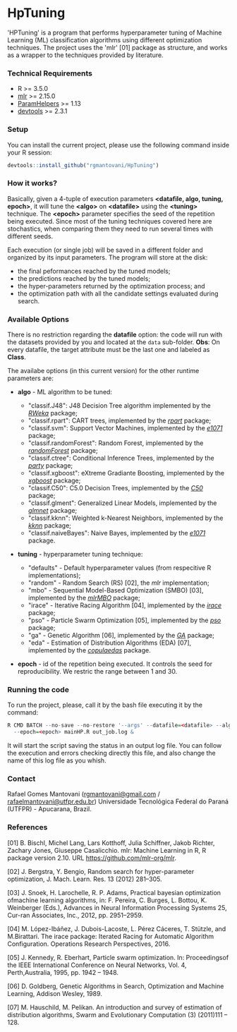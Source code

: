# HpTuning

'HPTuning' is a program that performs hyperparameter tuning of Machine Learning (ML) classification algorithms using different optimization techniques. The project uses the 'mlr' [01] package as structure, and works as a wrapper to the techniques provided by literature.

### Technical Requirements

* R >= 3.5.0
* [mlr](https://cran.r-project.org/web/packages/mlr/index.html) >= 2.15.0
* [ParamHelpers](https://cran.r-project.org/web/packages/ParamHelpers/index.html) >= 1.13
* [devtools](https://cran.r-project.org/web/packages/devtools/index.html) >= 2.3.1

### Setup

You can install the current project, please use the following command inside your R session:
```R
devtools::install_github("rgmantovani/HpTuning")
```

### How it works?

Basically, given a 4-tuple of execution parameters **\<datafile, algo, tuning, epoch\>**, it will tune the **\<algo\>** on **\<datafile\>** using the **\<tuning\>** technique. The **\<epoch\>** parameter specifies the seed of the repetition being executed. Since most of the tuning techniques covered here are stochastics, when comparing them they need to run several times with different seeds.

Each execution (or single job) will be saved in a different folder and organized by its input parameters. The program will store at the disk:
* the final peformances reached by the tuned models;
* the predictions reached by the tuned models;
* the hyper-parameters returned by the optimization process; and
* the optimization path with all the candidate settings evaluated during search.

### Available Options

There is no restriction regarding the **datafile** option: the code will run with the datasets provided by you and located at the ```data``` sub-folder. **Obs**: On every datafile, the target attribute must be the last one and labeled as **Class**.

The availabe options (in this current version) for the other runtime parameters are:

* **algo** - ML algorithm to be tuned:
  * "classif.J48": J48 Decision Tree algorithm implemented by the [*RWeka*](https://cran.r-project.org/web/packages/RWeka/index.html) package;
  * "classif.rpart": CART trees, implemented by the [*rpart*](https://cran.r-project.org/web/packages/rpart/index.html) package;
  * "classif.svm": Support Vector Machines, implemented by the [*e1071*](https://cran.r-project.org/web/packages/e1071/index.html) package;
  * "classif.randomForest": Random Forest, implemented by the [*randomForest*](https://cran.r-project.org/web/packages/randomForest/index.html) package;
  * "classif.ctree": Conditional Inference Trees, implemented by the [*party*](https://cran.r-project.org/web/packages/party/index.html) package;
  * "classif.xgboost": eXtreme Gradiante Boosting, implemented by the [*xgboost*](https://cran.r-project.org/web/packages/xgboost/index.html) package;
  * "classif.C50": C5.0 Decision Trees, implemented by the [*C50*](https://cran.r-project.org/web/packages/C50/index.html) package;
  * "classif.glment": Generalized Linear Models, implemented by the [*glmnet*](https://cran.r-project.org/web/packages/glmnet/index.html) package;
  * "classif.kknn": Weighted k-Nearest Neighbors, implemented by the [*kknn*](https://cran.r-project.org/web/packages/kknn/index.html) package;
  * "classif.naiveBayes": Naive Bayes, implemented by the [*e1071*](https://cran.r-project.org/web/packages/e1071/index.html) package.

* **tuning** - hyperparameter tuning technique:
  * "defaults" - Default hyperparameter values (from respecitive R implementations);
  * "random" - Random Search (RS) \[02\], the *mlr* implementation;
  * "mbo" - Sequential Model-Based Optimization (SMBO) \[03\], implemented by the [*mlrMBO*](https://cran.r-project.org/web/packages/mlrMBO/index.html) package;  
  * "irace" - Iterative Racing Algorithm \[04\], implemented by the [*irace*](https://cran.r-project.org/web/packages/irace/index.html) package;
  * "pso" - Particle Swarm Optimization \[05\], implemented by the [*pso*](https://cran.r-project.org/web/packages/pso/index.html) package;
  * "ga" - Genetic Algorithm \[06\], implemented by the [*GA*](https://cran.r-project.org/web/packages/GA/index.html) package;
  * "eda" - Estimation of Distribution Algorithms (EDA) \[07\], implemented by the [*copulaedas*](https://cran.r-project.org/web/packages/copulaedas/index.html) package.

* **epoch** - id of the repetition being executed. It controls the seed for reproducibility. We restric the range between 1 and 30.

### Running the code

To run the project, please, call it by the bash file executing it by the command:
```R
R CMD BATCH --no-save --no-restore '--args' --datafile=<datafile> --algo=<algo> --tuning=<tuning> \
  --epoch=<epoch> mainHP.R out_job.log &  
```

It will start the script saving the status in an output log file. You can follow the execution and errors checking directly this file, and also change the name of this log file as you whish.

### Contact

Rafael Gomes Mantovani (rgmantovani@gmail.com / rafaelmantovani@utfpr.edu.br) Universidade Tecnológica Federal do Paraná (UTFPR) - Apucarana, Brazil.

### References

[01] B. Bischl, Michel Lang, Lars Kotthoff, Julia Schiffner, Jakob Richter, Zachary Jones, Giuseppe Casalicchio. mlr: Machine Learning in R, R package version 2.10. URL https://github.com/mlr-org/mlr.

[02] J. Bergstra, Y. Bengio, Random search for hyper-parameter optimization, J. Mach. Learn. Res. 13 (2012) 281–305.

[03] J. Snoek, H. Larochelle, R. P. Adams, Practical bayesian optimization ofmachine learning algorithms, in: F. Pereira, C. Burges, L. Bottou, K. Weinberger (Eds.), Advances in Neural Information Processing Systems 25, Cur-ran Associates, Inc., 2012, pp. 2951–2959.

[04] M. López-Ibáñez, J. Dubois-Lacoste, L. Pérez Cáceres, T. Stützle, and M.Birattari. The irace package: Iterated Racing for Automatic Algorithm Configuration. Operations Research Perspectives, 2016.

[05] J. Kennedy,  R. Eberhart, Particle swarm optimization. In: Proceedingsof the IEEE International Conference on Neural Networks, Vol. 4, Perth,Australia, 1995, pp. 1942 – 1948.

[06] D. Goldberg, Genetic Algorithms in Search, Optimization and Machine Learning, Addison Wesley, 1989.

[07] M. Hauschild,  M. Pelikan. An introduction and survey of estimation of distribution algorithms, Swarm and Evolutionary Computation (3) (2011)111 – 128.
